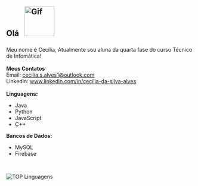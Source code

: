 ## Olá  <img src="https://github.com/images/mona-whisper.gif" alt="Gif" width="80" height="80" style="margin: 10px;">
Meu nome é Cecília, Atualmente sou aluna da quarta fase do curso Técnico de Infomática!
<br> <br>
<b>Meus Contatos</b>
  <br>
  Email: cecilia.s.alves1@outlook.com
  <br>
  Linkedin: www.linkedin.com/in/cecília-da-silva-alves
<br> <br>
<b>Linguagens:</b><ul>
  <li>Java
  <li>Python
  <li>JavaScript
  <li>C++
</ul>

<b>Bancos de Dados:</b><ul> 
  <li>MySQL
  <li>Firebase
</ul>
<br> 

![TOP Linguagens](https://github-readme-stats.vercel.app/api/top-langs/?username=Cecilia-S-Alves&layout=compact&theme=dracula)


